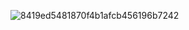 ![8419ed5481870f4b1afcb456196b7242](https://user-images.githubusercontent.com/47042324/90304593-a1c87e80-de76-11ea-9f15-df978d2e774e.gif)
